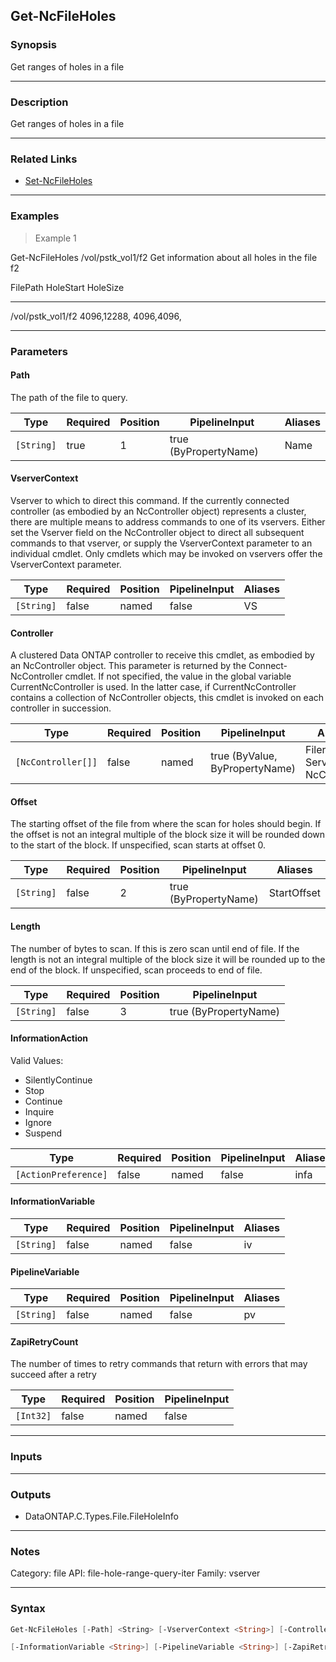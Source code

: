 Get-NcFileHoles
---------------

### Synopsis
Get ranges of holes in a file

---

### Description

Get ranges of holes in a file

---

### Related Links
* [Set-NcFileHoles](Set-NcFileHoles)

---

### Examples
> Example 1

Get-NcFileHoles /vol/pstk_vol1/f2
Get information about all holes in the file f2

FilePath             HoleStart                      HoleSize
--------             ---------                      --------
/vol/pstk_vol1/f2    4096,12288,                    4096,4096,

---

### Parameters
#### **Path**
The path of the file to query.

|Type      |Required|Position|PipelineInput        |Aliases|
|----------|--------|--------|---------------------|-------|
|`[String]`|true    |1       |true (ByPropertyName)|Name   |

#### **VserverContext**
Vserver to which to direct this command.  If the currently connected controller (as embodied by an NcController object) represents a cluster, there are multiple means to address commands to one of its vservers.  Either set the Vserver field on the NcController object to direct all subsequent commands to that vserver, or supply the VserverContext parameter to an individual cmdlet.  Only cmdlets which may be invoked on vservers offer the VserverContext parameter.

|Type      |Required|Position|PipelineInput|Aliases|
|----------|--------|--------|-------------|-------|
|`[String]`|false   |named   |false        |VS     |

#### **Controller**
A clustered Data ONTAP controller to receive this cmdlet, as embodied by an NcController object.  This parameter is returned by the Connect-NcController cmdlet.  If not specified, the value in the global variable CurrentNcController is used.  In the latter case, if CurrentNcController contains a collection of NcController objects, this cmdlet is invoked on each controller in succession.

|Type              |Required|Position|PipelineInput                 |Aliases                          |
|------------------|--------|--------|------------------------------|---------------------------------|
|`[NcController[]]`|false   |named   |true (ByValue, ByPropertyName)|Filer<br/>Server<br/>NcController|

#### **Offset**
The starting offset of the file from where the scan for holes should begin. If the offset is not an integral multiple of the block size it will be rounded down to the start of the block.
If unspecified, scan starts at offset 0.

|Type      |Required|Position|PipelineInput        |Aliases    |
|----------|--------|--------|---------------------|-----------|
|`[String]`|false   |2       |true (ByPropertyName)|StartOffset|

#### **Length**
The number of bytes to scan. If this is zero scan until end of file. If the length is not an integral multiple of the block size it will be rounded up to the end of the block.
If unspecified, scan proceeds to end of file.

|Type      |Required|Position|PipelineInput        |
|----------|--------|--------|---------------------|
|`[String]`|false   |3       |true (ByPropertyName)|

#### **InformationAction**

Valid Values:

* SilentlyContinue
* Stop
* Continue
* Inquire
* Ignore
* Suspend

|Type                |Required|Position|PipelineInput|Aliases|
|--------------------|--------|--------|-------------|-------|
|`[ActionPreference]`|false   |named   |false        |infa   |

#### **InformationVariable**

|Type      |Required|Position|PipelineInput|Aliases|
|----------|--------|--------|-------------|-------|
|`[String]`|false   |named   |false        |iv     |

#### **PipelineVariable**

|Type      |Required|Position|PipelineInput|Aliases|
|----------|--------|--------|-------------|-------|
|`[String]`|false   |named   |false        |pv     |

#### **ZapiRetryCount**
The number of times to retry commands that return with errors that may succeed after a retry

|Type     |Required|Position|PipelineInput|
|---------|--------|--------|-------------|
|`[Int32]`|false   |named   |false        |

---

### Inputs

---

### Outputs
* DataONTAP.C.Types.File.FileHoleInfo

---

### Notes
Category: file
API: file-hole-range-query-iter
Family: vserver

---

### Syntax
```PowerShell
Get-NcFileHoles [-Path] <String> [-VserverContext <String>] [-Controller <NcController[]>] [[-Offset] <String>] [[-Length] <String>] [-InformationAction <ActionPreference>] 
```
```PowerShell
[-InformationVariable <String>] [-PipelineVariable <String>] [-ZapiRetryCount <Int32>] [<CommonParameters>]
```
